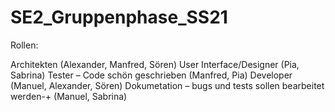 # SE2_Gruppenphase_SS21

Rollen: 

Architekten (Alexander, Manfred, Sören)
User Interface/Designer (Pia, Sabrina)
Tester – Code schön geschrieben (Manfred, Pia)
Developer (Manuel, Alexander, Sören)
Dokumetation – bugs und tests sollen bearbeitet werden-+ (Manuel, Sabrina) 
